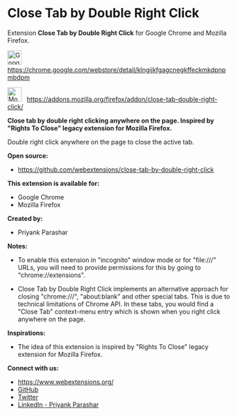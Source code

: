 # Close Tab by Double Right Click
Extension **Close Tab by Double Right Click** for Google Chrome and Mozilla Firefox.

<img width="32" alt="Google Chrome Logo" src="https://cdn.rawgit.com/webextensions/live-css-editor/master/extension/ui-images/logo-google-chrome.svg"> &nbsp; https://chrome.google.com/webstore/detail/klngijkfgagcnegkffeckmkdpnpmbdpm

<img width="32" alt="Mozilla Firefox Logo" src="https://cdn.rawgit.com/webextensions/live-css-editor/master/extension/ui-images/logo-firefox_edited.png"> &nbsp; https://addons.mozilla.org/firefox/addon/close-tab-double-right-click/

**Close tab by double right clicking anywhere on the page. Inspired by "Rights To Close" legacy extension for Mozilla Firefox.**

Double right click anywhere on the page to close the active tab.

**Open source:**
* https://github.com/webextensions/close-tab-by-double-right-click

**This extension is available for:**
* Google Chrome
* Mozilla Firefox

**Created by:**
* Priyank Parashar

**Notes:**

* To enable this extension in "incognito" window mode or for "file:///" URLs, you will need to provide permissions for this by going to "chrome://extensions".

* Close Tab by Double Right Click implements an alternative approach for closing "chrome:///", "about:blank" and other special tabs. This is due to technical limitations of Chrome API. In these tabs, you would find a "Close Tab" context-menu entry which is shown when you right click anywhere on the page.

**Inspirations:**
* The idea of this extension is inspired by "Rights To Close" legacy extension for Mozilla Firefox.

**Connect with us:**
* https://www.webextensions.org/
* [GitHub](https://github.com/webextensions/close-tab-by-double-right-click)
* [Twitter](https://twitter.com/webextensions)
* [LinkedIn - Priyank Parashar](https://linkedin.com/in/ParasharPriyank/)
